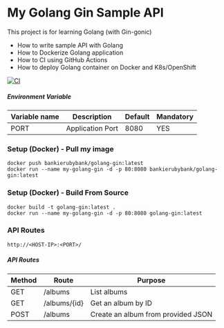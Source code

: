 # My Golang Gin Sample API #
This project is for learning Golang (with Gin-gonic)
- How to write sample API with Golang
- How to Dockerize Golang application
- How to CI using GitHub Actions
- How to deploy Golang container on Docker and K8s/OpenShift

[![CI](https://github.com/bankierubybank/golang-gin/actions/workflows/main.yml/badge.svg?branch=main)](https://github.com/bankierubybank/golang-gin/actions/workflows/main.yml)

##### Environment Variable
| Variable name | Description | Default | Mandatory |
| ------ | ------ | ------ | ------ |
| PORT | Application Port | 8080 | YES |

### Setup (Docker) - Pull my image
```
docker push bankierubybank/golang-gin:latest
docker run --name my-golang-gin -d -p 80:8080 bankierubybank/golang-gin:latest
```

### Setup (Docker) - Build From Source
```
docker build -t golang-gin:latest .
docker run --name my-golang-gin -d -p 80:8080 golang-gin:latest
```

### API Routes
```
http://<HOST-IP>:<PORT>/
```

##### API Routes
| Method | Route | Purpose |
| ------ | ------ | ------ |
| GET | /albums | List albums |
| GET | /albums/{id} | Get an album by ID |
| POST | /albums | Create an album from provided JSON |
